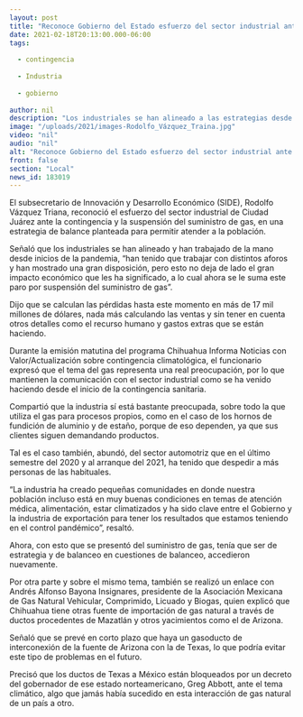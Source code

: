 ```yaml
---
layout: post
title: "Reconoce Gobierno del Estado esfuerzo del sector industrial ante la contingencia"
date: 2021-02-18T20:13:00.000-06:00
tags:
  
  - contingencia
  
  - Industria
  
  - gobierno
  
author: nil
description: "Los industriales se han alineado a las estrategias desde inicios de la pandemia, pero eso no quita el gran impacto económico que se tiene y a lo que se suma esta parálisis por la falta de gas"
image: "/uploads/2021/images-Rodolfo_Vázquez_Traina.jpg"
video: "nil"
audio: "nil"
alt: "Reconoce Gobierno del Estado esfuerzo del sector industrial ante la contingencia"
front: false
section: "Local"
news_id: 183019
---
```


El subsecretario de Innovación y Desarrollo Económico (SIDE), Rodolfo Vázquez Triana, reconoció el esfuerzo del sector industrial de Ciudad Juárez ante la contingencia y la suspensión del suministro de gas, en una estrategia de balance planteada para permitir atender a la población.

Señaló que los industriales se han alineado y han trabajado de la mano desde inicios de la pandemia, “han tenido que trabajar con distintos aforos y han mostrado una gran disposición, pero esto no deja de lado el gran impacto económico que les ha significado, a lo cual ahora se le suma este paro por suspensión del suministro de gas”.

Dijo que se calculan las pérdidas hasta este momento en más de 17 mil millones de dólares, nada más calculando las ventas y sin tener en cuenta otros detalles como el recurso humano y gastos extras que se están haciendo.

Durante la emisión matutina del programa Chihuahua Informa Noticias con Valor/Actualización sobre contingencia climatológica, el funcionario expresó que el tema del gas representa una real preocupación, por lo que mantienen la comunicación con el sector industrial como se ha venido haciendo desde el inicio de la contingencia sanitaria.

Compartió que la industria sí está bastante preocupada, sobre todo la que utiliza el gas para procesos propios, como en el caso de los hornos de fundición de aluminio y de estaño, porque de eso dependen, ya que sus clientes siguen demandando productos.

Tal es el caso también, abundó, del sector automotriz que en el último semestre del 2020 y al arranque del 2021, ha tenido que despedir a más personas de las habituales.

“La industria ha creado pequeñas comunidades en donde nuestra población incluso está en muy buenas condiciones en temas de atención médica, alimentación, estar climatizados y ha sido clave entre el Gobierno y la industria de exportación para tener los resultados que estamos teniendo en el control pandémico”, resaltó.

Ahora, con esto que se presentó del suministro de gas, tenía que ser de estrategia y de balanceo  en cuestiones de balanceo, accedieron nuevamente.

Por otra parte y sobre el mismo tema, también se realizó un enlace con Andrés Alfonso Bayona Insignares, presidente de la Asociación Mexicana de Gas Natural Vehicular, Comprimido, Licuado y Biogas, quien explicó que Chihuahua tiene otras fuente de importación de gas natural a través de ductos procedentes de Mazatlán y otros yacimientos como el de Arizona.

Señaló que se prevé en corto plazo que haya un gasoducto de interconexión de la fuente de Arizona con la de Texas, lo que podría evitar este tipo de problemas en el futuro.

Precisó que los ductos de Texas a México están bloqueados por un decreto del gobernador de ese estado norteamericano, Greg Abbott, ante el tema climático, algo que jamás había sucedido en esta interacción de gas natural de un país a otro.